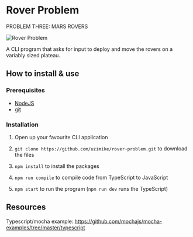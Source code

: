 # Rover Problem

PROBLEM THREE: MARS ROVERS

![Rover Problem](https://i.imgur.com/1SHbLfB.png)

A CLI program that asks for input to deploy and move the rovers on a variably sized plateau.


## How to install & use

### Prerequisites

- [NodeJS](https://nodejs.org/)
- [git](https://git-scm.com/)

### Installation

1. Open up your favourite CLI application

2. `git clone https://github.com/uzimike/rover-problem.git` to download the files 

3. `npm install` to install the packages

4. `npm run compile` to compile code from TypeScript to JavaScript

5. `npm start` to run the program (`npm run dev` runs the TypeScript)


## Resources

Typescript/mocha example: https://github.com/mochajs/mocha-examples/tree/master/typescript
